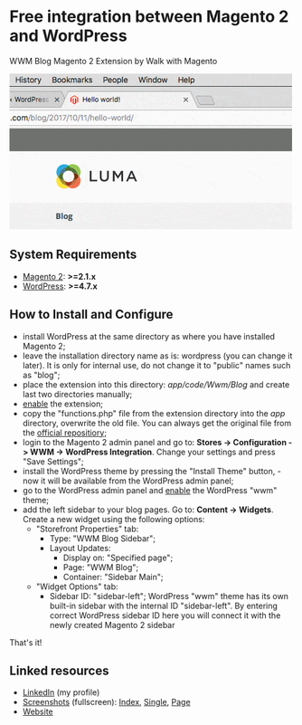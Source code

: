 # Free integration between Magento 2 and WordPress
WWM Blog Magento 2 Extension by Walk with Magento

<kbd>![Overview slideshow](https://raw.githubusercontent.com/vdevx86/wwm-blog/doc/doc/images/main.gif "Overview slideshow")</kbd>

## System Requirements

* [Magento 2](http://devdocs.magento.com/guides/v2.1/install-gde/system-requirements-tech.html): **>=2.1.x**
* [WordPress](https://wordpress.org/about/requirements/): **>=4.7.x**

## How to Install and Configure

* install WordPress at the same directory as where you have installed Magento 2;
* leave the installation directory name as is: wordpress (you can change it later). It is only for internal use, do not change it to "public" names such as "blog";
* place the extension into this directory: _app/code/Wwm/Blog_ and create last two directories manually;
* [enable](http://devdocs.magento.com/guides/v2.1/install-gde/install/cli/install-cli-subcommands-enable.html) the extension;
* copy the "functions.php" file from the extension directory into the _app_ directory, overwrite the old file. You can always get the original file from the [official repositiory](https://github.com/magento/magento2);
* login to the Magento 2 admin panel and go to: **Stores -> Configuration -> WWM -> WordPress Integration**.
Change your settings and press "Save Settings";
* install the WordPress theme by pressing the "Install Theme" button, - now it will be available from the WordPress admin panel;
* go to the WordPress admin panel and [enable](https://codex.wordpress.org/Using_Themes) the WordPress "wwm" theme;
* add the left sidebar to your blog pages. Go to: **Content -> Widgets**. Create a new widget using the following options:
  * "Storefront Properties" tab:
    * Type: "WWM Blog Sidebar";
    * Layout Updates:
      * Display on: "Specified page";
      * Page: "WWM Blog";
      * Container: "Sidebar Main";
  * "Widget Options" tab:
    * Sidebar ID: "sidebar-left"; WordPress "wwm" theme has its own built-in sidebar with the internal ID "sidebar-left". By entering correct WordPress sidebar ID here you will connect it with the newly created Magento 2 sidebar

That's it!

## Linked resources
* [LinkedIn](https://www.linkedin.com/in/vdevx86/) (my profile)
* [Screenshots](http://wwm-integrations.in.ua/screenshots.html) (fullscreen): [Index](http://wwm-integrations.in.ua/i/index.png), [Single](http://wwm-integrations.in.ua/i/single.png), [Page](http://wwm-integrations.in.ua/i/page.png)
* [Website](http://wwm-integrations.in.ua/)
